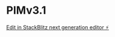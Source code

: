 # PIMv3.1

[Edit in StackBlitz next generation editor ⚡️](https://stackblitz.com/~/github.com/Novexco-Steven/PIMv3.1)